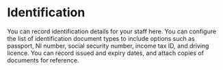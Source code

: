 Identification
==========

You can record identification details for your staff here. You can configure the list of identification document types to include options such as passport, NI number, social security number, income tax ID, and driving licence. You can record issued and expiry dates, and attach copies of documents for reference. 